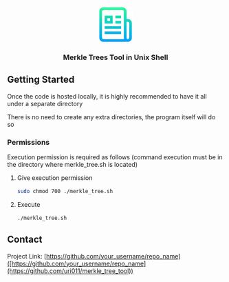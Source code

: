 <a name="readme-top"></a>

<!-- PROJECT LOGO -->
<br />
<div align="center">
  <img src="./scripts/assets/logo.png" alt="Logo" width="80" height="80">

  <h3 align="center">Merkle Trees Tool in Unix Shell</h3>

</div>

<!-- GETTING STARTED -->

## Getting Started

Once the code is hosted locally, it is highly recommended to have it all under a separate directory

There is no need to create any extra directories, the program itself will do so

### Permissions

Execution permission is required as follows (command execution must be in the directory where merkle_tree.sh is located)

1. Give execution permission
   ```sh
   sudo chmod 700 ./merkle_tree.sh
   ```
2. Execute
   ```sh
   ./merkle_tree.sh
   ```

<!-- CONTACT -->

## Contact

Project Link: [https://github.com/your_username/repo_name]([https://github.com/your_username/repo_name](https://github.com/uri011/merkle_tree_tool))
